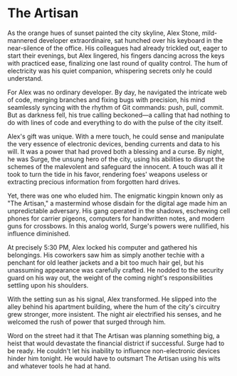 # The Artisan

As the orange hues of sunset painted the city skyline, Alex Stone, mild-mannered developer extraordinaire, sat hunched over his keyboard in the near-silence of the office. His colleagues had already trickled out, eager to start their evenings, but Alex lingered, his fingers dancing across the keys with practiced ease, finalizing one last round of quality control. The hum of electricity was his quiet companion, whispering secrets only he could understand.

For Alex was no ordinary developer. By day, he navigated the intricate web of code, merging branches and fixing bugs with precision, his mind seamlessly syncing with the rhythm of Git commands: push, pull, commit. But as darkness fell, his true calling beckoned—a calling that had nothing to do with lines of code and everything to do with the pulse of the city itself.

Alex's gift was unique. With a mere touch, he could sense and manipulate the very essence of electronic devices, bending currents and data to his will. It was a power that had proved both a blessing and a curse. By night, he was Surge, the unsung hero of the city, using his abilities to disrupt the schemes of the malevolent and safeguard the innocent. A touch was all it took to turn the tide in his favor, rendering foes' weapons useless or extracting precious information from forgotten hard drives.

Yet, there was one who eluded him. The enigmatic kingpin known only as "The Artisan," a mastermind whose disdain for the digital age made him an unpredictable adversary. His gang operated in the shadows, eschewing cell phones for carrier pigeons, computers for handwritten notes, and modern guns for crossbows. In this analog world, Surge's powers were nullified, his influence diminished.

At precisely 5:30 PM, Alex locked his computer and gathered his belongings. His coworkers saw him as simply another techie with a penchant for old leather jackets and a bit too much hair gel, but his unassuming appearance was carefully crafted. He nodded to the security guard on his way out, the weight of the coming night's responsibilities settling upon his shoulders.

With the setting sun as his signal, Alex transformed. He slipped into the alley behind his apartment building, where the hum of the city's circuitry grew stronger, more insistent. The night air electrified his senses, and he welcomed the rush of power that surged through him.

Word on the street had it that The Artisan was planning something big, a heist that would devastate the financial district if successful. Surge had to be ready. He couldn't let his inability to influence non-electronic devices hinder him tonight. He would have to outsmart The Artisan using his wits and whatever tools he had at hand.
